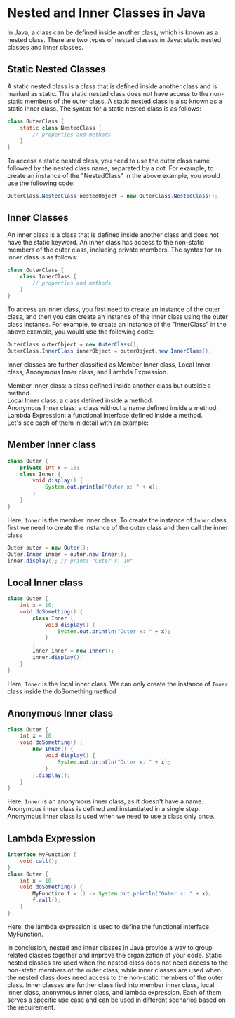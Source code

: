 # Nested and Inner Classes in Java

In Java, a class can be defined inside another class, which is known as a nested class. There are two types of nested classes in Java: static nested classes and inner classes.

## Static Nested Classes

A static nested class is a class that is defined inside another class and is marked as static. The static nested class does not have access to the non-static members of the outer class. A static nested class is also known as a static inner class. The syntax for a static nested class is as follows:

```java
class OuterClass {
    static class NestedClass {
        // properties and methods
    }
}
```

To access a static nested class, you need to use the outer class name followed by the nested class name, separated by a dot. For example, to create an instance of the "NestedClass" in the above example, you would use the following code:

```java
OuterClass.NestedClass nestedObject = new OuterClass.NestedClass();
```

## Inner Classes

An inner class is a class that is defined inside another class and does not have the static keyword. An inner class has access to the non-static members of the outer class, including private members. The syntax for an inner class is as follows:

```java
class OuterClass {
    class InnerClass {
        // properties and methods
    }
}
```

To access an inner class, you first need to create an instance of the outer class, and then you can create an instance of the inner class using the outer class instance. For example, to create an instance of the "InnerClass" in the above example, you would use the following code:

```java
OuterClass outerObject = new OuterClass();
OuterClass.InnerClass innerObject = outerObject.new InnerClass();
```

Inner classes are further classified as Member Inner class, Local Inner class, Anonymous Inner class, and Lambda Expression.

Member Inner class: a class defined inside another class but outside a method.  
Local Inner class: a class defined inside a method.  
Anonymous Inner class: a class without a name defined inside a method.  
Lambda Expression: a functional interface defined inside a method.  
Let's see each of them in detail with an example:

## Member Inner class

```java
class Outer {
    private int x = 10;
    class Inner {
        void display() {
            System.out.println("Outer x: " + x);
        }
    }
}
```

Here, `Inner` is the member inner class. To create the instance of `Inner` class, first we need to create the instance of the outer class and then call the inner class

```java
Outer outer = new Outer();
Outer.Inner inner = outer.new Inner();
inner.display(); // prints "Outer x: 10"
```

## Local Inner class

```java
class Outer {
    int x = 10;
    void doSomething() {
        class Inner {
            void display() {
                System.out.println("Outer x: " + x);
            }
        }
        Inner inner = new Inner();
        inner.display();
    }
}
```

Here, `Inner` is the local inner class. We can only create the instance of `Inner` class inside the doSomething method

## Anonymous Inner class

```java
class Outer {
    int x = 10;
    void doSomething() {
        new Inner() {
            void display() {
                System.out.println("Outer x: " + x);
            }
        }.display();
    }
}
```

Here, `Inner` is an anonymous inner class, as it doesn't have a name. Anonymous inner class is defined and instantiated in a single step. Anonymous inner class is used when we need to use a class only once.

## Lambda Expression

```java
interface MyFunction {
    void call();
}
class Outer {
    int x = 10;
    void doSomething() {
        MyFunction f = () -> System.out.println("Outer x: " + x);
        f.call();
    }
}
```

Here, the lambda expression is used to define the functional interface MyFunction.

In conclusion, nested and inner classes in Java provide a way to group related classes together and improve the organization of your code. Static nested classes are used when the nested class does not need access to the non-static members of the outer class, while inner classes are used when the nested class does need access to the non-static members of the outer class. Inner classes are further classified into member inner class, local inner class, anonymous inner class, and lambda expression. Each of them serves a specific use case and can be used in different scenarios based on the requirement.
